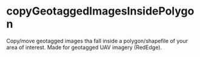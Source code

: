 # copyGeotaggedImagesInsidePolygon
Copy/move geotagged images tha fall inside a polygon/shapefile of your area of interest. Made for geotagged UAV imagery (RedEdge).

